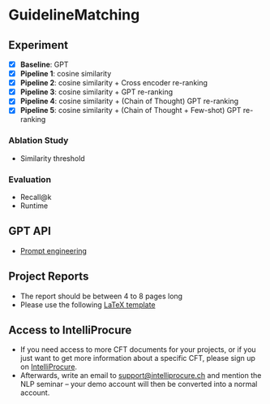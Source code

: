 # GuidelineMatching

## Experiment

- [x] **Baseline**: GPT  
- [x] **Pipeline 1**: cosine similarity  
- [x] **Pipeline 2**: cosine similarity + Cross encoder re-ranking  
- [x] **Pipeline 3**: cosine similarity + GPT re-ranking  
- [x] **Pipeline 4**: cosine similarity + (Chain of Thought) GPT re-ranking
- [x] **Pipeline 5**: cosine similarity + (Chain of Thought + Few-shot) GPT re-ranking

### Ablation Study
* Similarity threshold

### Evaluation 
* Recall@k
* Runtime

## GPT API
* [Prompt engineering](https://platform.openai.com/docs/guides/prompt-engineering#tactic-use-embeddings-based-search-to-implement-efficient-knowledge-retrieval)

## Project Reports
* The report should be between 4 to 8 pages long
* Please use the following [LaTeX template](https://www.overleaf.com/latex/templates/project-report/jpzczmpsdzwm)


## Access to IntelliProcure
* If you need access to more CFT documents for your projects, or if you just want to get more information about a specific CFT, please sign up on [IntelliProcure](https://intelliprocure.ch/signup).
* Afterwards, write an email to support@intelliprocure.ch and mention the NLP seminar – your demo account will then be converted into a normal account.
